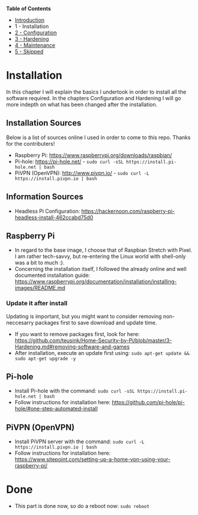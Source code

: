 **Table of Contents**
- [Introduction](https://github.com/teusink/Home-Security-by-Pi/blob/master/README.md)
- 1 - Installation
- [2 - Configuration](https://github.com/teusink/Home-Security-by-Pi/blob/master/2-Configuration.md)
- [3 - Hardening](https://github.com/teusink/Home-Security-by-Pi/blob/master/3-Hardening.md)
- [4 - Maintenance](https://github.com/teusink/Home-Security-by-Pi/blob/master/4-Maintenance.md)
- [5 - Skipped](https://github.com/teusink/Home-Security-by-Pi/blob/master/5-Skipped.md)

# Installation
In this chapter I will explain the basics I undertook in order to install all the software required. In the chapters Configuration and Hardening I will go more indepth on what has been changed after the installation.

## Installation Sources
Below is a list of sources online I used in order to come to this repo. Thanks for the contributers!
- Raspberry Pi: https://www.raspberrypi.org/downloads/raspbian/
- Pi-hole: https://pi-hole.net/ - `sudo curl -sSL https://install.pi-hole.net | bash`
- PiVPN (OpenVPN): http://www.pivpn.io/ - `sudo curl -L https://install.pivpn.io | bash`

## Information Sources
- Headless Pi Configuration: https://hackernoon.com/raspberry-pi-headless-install-462ccabd75d0

## Raspberry Pi
- In regard to the base image, I choose that of Raspbian Stretch with Pixel. I am rather tech-savvy, but re-entering the Linux world with shell-only was a bit to much :).
- Concerning the installation itself, I followed the already online and well documented installation guide: https://www.raspberrypi.org/documentation/installation/installing-images/README.md

### Update it after install
Updating is important, but you might want to consider removing non-neccesarry packages first to save download and update time.
- If you want to remove packages first, look for here: https://github.com/teusink/Home-Security-by-Pi/blob/master/3-Hardening.md#removing-software-and-games
- After installation, execute an update first using: `sudo apt-get update && sudo apt-get upgrade -y`

## Pi-hole
- Install Pi-hole with the command: `sudo curl -sSL https://install.pi-hole.net | bash`
- Follow instructions for installation here: https://github.com/pi-hole/pi-hole/#one-step-automated-install

## PiVPN (OpenVPN)
- Install PiVPN server with the command: `sudo curl -L https://install.pivpn.io | bash`
- Follow instructions for installation here: https://www.sitepoint.com/setting-up-a-home-vpn-using-your-raspberry-pi/

# Done
- This part is done now, so do a reboot now: `sudo reboot`
